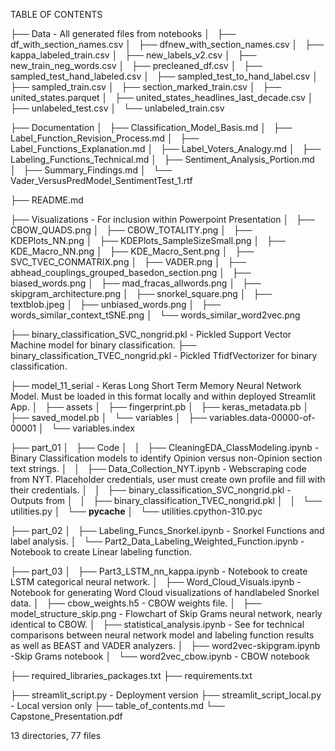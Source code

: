 TABLE OF CONTENTS

├── Data - All generated files from notebooks
│   ├── df_with_section_names.csv
│   ├── dfnew_with_section_names.csv
│   ├── kappa_labeled_train.csv
│   ├── new_labels_v2.csv
│   ├── new_train_neg_words.csv
│   ├── precleaned_df.csv
│   ├── sampled_test_hand_labeled.csv
│   ├── sampled_test_to_hand_label.csv
│   ├── sampled_train.csv
│   ├── section_marked_train.csv
│   ├── united_states.parquet
│   ├── united_states_headlines_last_decade.csv
│   ├── unlabeled_test.csv
│   └── unlabeled_train.csv

├── Documentation
│   ├── Classification_Model_Basis.md
│   ├── Label_Function_Revision_Process.md
│   ├── Label_Functions_Explanation.md
│   ├── Label_Voters_Analogy.md
│   ├── Labeling_Functions_Technical.md
│   ├── Sentiment_Analysis_Portion.md
│   ├── Summary_Findings.md
│   └── Vader_VersusPredModel_SentimentTest_1.rtf

├── README.md

├── Visualizations - For inclusion within Powerpoint Presentation
│   ├── CBOW_QUADS.png
│   ├── CBOW_TOTALITY.png
│   ├── KDEPlots_NN.png
│   ├── KDEPlots_SampleSizeSmall.png
│   ├── KDE_Macro_NN.png
│   ├── KDE_Macro_Sent.png
│   ├── SVC_TVEC_CONMATRIX.png
│   ├── VADER.png
│   ├── abhead_couplings_grouped_basedon_section.png
│   ├── biased_words.png
│   ├── mad_fracas_allwords.png
│   ├── skipgram_architecture.png
│   ├── snorkel_square.png
│   ├── textblob.jpeg
│   ├── unbiased_words.png
│   ├── words_similar_context_tSNE.png
│   └── words_similar_word2vec.png

├── binary_classification_SVC_nongrid.pkl - Pickled Support Vector Machine model for binary classification.
├── binary_classification_TVEC_nongrid.pkl - Pickled TfidfVectorizer for binary classification. 

├── model_11_serial - Keras Long Short Term Memory Neural Network Model. Must be loaded in this format locally and within deployed Streamlit App. 
│   ├── assets
│   ├── fingerprint.pb
│   ├── keras_metadata.pb
│   ├── saved_model.pb
│   └── variables
│       ├── variables.data-00000-of-00001
│       └── variables.index

├── part_01
│   ├── Code
│   │   ├── CleaningEDA_ClassModeling.ipynb - Binary Classification models to identify Opinion versus non-Opinion section text strings.
│   │   ├── Data_Collection_NYT.ipynb - Webscraping code from NYT. Placeholder credentials, user must create own profile and fill with their credentials. 
│   │   ├── binary_classification_SVC_nongrid.pkl - Outputs from 
│   │   ├── binary_classification_TVEC_nongrid.pkl
│   │   └── utilities.py
│   └── __pycache__
│       └── utilities.cpython-310.pyc

├── part_02
│   ├── Labeling_Funcs_Snorkel.ipynb - Snorkel Functions and label analysis. 
│   └── Part2_Data_Labeling_Weighted_Function.ipynb - Notebook to create Linear labeling function. 

├── part_03
│   ├── Part3_LSTM_nn_kappa.ipynb - Notebook to create LSTM categorical neural network.
│   ├── Word_Cloud_Visuals.ipynb - Notebook for generating Word Cloud visualizations of handlabeled Snorkel data. 
│   ├── cbow_weights.h5 - CBOW weights file. 
│   ├── model_structure_skip.png - Flowchart of Skip Grams neural network, nearly identical to CBOW. 
│   ├── statistical_analysis.ipynb - See for technical comparisons between neural network model and labeling function results as well as BEAST and VADER analyzers.
│   ├── word2vec-skipgram.ipynb -Skip Grams notebook
│   └── word2vec_cbow.ipynb - CBOW notebook

├── required_libraries_packages.txt
├── requirements.txt

├── streamlit_script.py - Deployment version
├── streamlit_script_local.py - Local version only
├── table_of_contents.md
└── Capstone_Presentation.pdf

13 directories, 77 files
